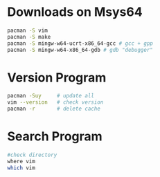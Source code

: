 # Downloads on Msys64
```bash
pacman -S vim
pacman -S make
pacman -S mingw-w64-ucrt-x86_64-gcc # gcc + gpp
pacman -S mingw-w64-x86_64-gdb # gdb "debugger"
```

# Version Program 
```bash
pacman -Suy     # update all
vim --version   # check version
pacman -r       # delete cache
```

# Search Program
```bash
#check directory
where vim
which vim
```
